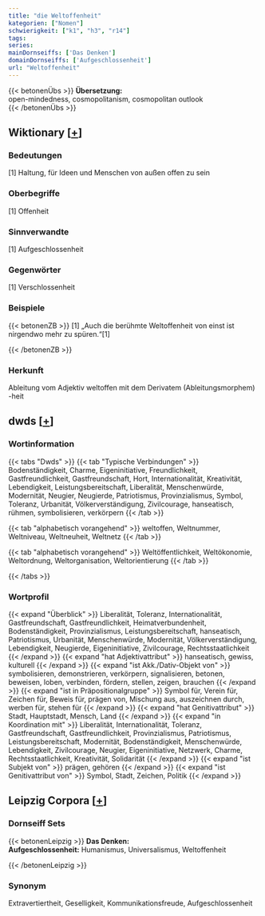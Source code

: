 ```yaml
---
title: "die Weltoffenheit"
kategorien: ["Nomen"]
schwierigkeit: ["k1", "h3", "r14"]
tags:
series:
mainDornseiffs: ['Das Denken']
domainDornseiffs: ['Aufgeschlossenheit']
url: "Weltoffenheit"
---
```


{{< betonenÜbs >}}
**Übersetzung:**  
open-mindedness, cosmopolitanism, cosmopolitan outlook  
{{< /betonenÜbs >}}

## Wiktionary [[+](https://de.wiktionary.org/wiki/Weltoffenheit)]

### Bedeutungen
[1] Haltung, für Ideen und Menschen von außen offen zu sein  

### Oberbegriffe
[1] Offenheit  

### Sinnverwandte
[1] Aufgeschlossenheit  

### Gegenwörter
[1] Verschlossenheit  

### Beispiele
{{< betonenZB >}}
[1] „Auch die berühmte Weltoffenheit von einst ist nirgendwo mehr zu spüren.“[1]  

{{< /betonenZB >}}
### Herkunft
Ableitung vom Adjektiv weltoffen mit dem Derivatem (Ableitungsmorphem) -heit  



## dwds [[+](https://www.dwds.de/wb/Weltoffenheit)]

### Wortinformation
{{< tabs "Dwds" >}}
{{< tab "Typische Verbindungen" >}}
Bodenständigkeit, Charme, Eigeninitiative, Freundlichkeit, Gastfreundlichkeit, Gastfreundschaft, Hort, Internationalität, Kreativität, Lebendigkeit, Leistungsbereitschaft, Liberalität, Menschenwürde, Modernität, Neugier, Neugierde, Patriotismus, Provinzialismus, Symbol, Toleranz, Urbanität, Völkerverständigung, Zivilcourage, hanseatisch, rühmen, symbolisieren, verkörpern
{{< /tab >}}

{{< tab "alphabetisch vorangehend" >}}
weltoffen, Weltnummer, Weltniveau, Weltneuheit, Weltnetz
{{< /tab >}}

{{< tab "alphabetisch vorangehend" >}}
Weltöffentlichkeit, Weltökonomie, Weltordnung, Weltorganisation, Weltorientierung
{{< /tab >}}

{{< /tabs >}}

### Wortprofil
{{< expand "Überblick" >}} Liberalität, Toleranz, Internationalität, Gastfreundschaft, Gastfreundlichkeit, Heimatverbundenheit, Bodenständigkeit, Provinzialismus, Leistungsbereitschaft, hanseatisch, Patriotismus, Urbanität, Menschenwürde, Modernität, Völkerverständigung, Lebendigkeit, Neugierde, Eigeninitiative, Zivilcourage, Rechtsstaatlichkeit {{< /expand >}}
{{< expand "hat Adjektivattribut" >}} hanseatisch, gewiss, kulturell {{< /expand >}}
{{< expand "ist Akk./Dativ-Objekt von" >}} symbolisieren, demonstrieren, verkörpern, signalisieren, betonen, beweisen, loben, verbinden, fördern, stellen, zeigen, brauchen {{< /expand >}}
{{< expand "ist in Präpositionalgruppe" >}} Symbol für, Verein für, Zeichen für, Beweis für, prägen von, Mischung aus, auszeichnen durch, werben für, stehen für {{< /expand >}}
{{< expand "hat Genitivattribut" >}} Stadt, Hauptstadt, Mensch, Land {{< /expand >}}
{{< expand "in Koordination mit" >}} Liberalität, Internationalität, Toleranz, Gastfreundschaft, Gastfreundlichkeit, Provinzialismus, Patriotismus, Leistungsbereitschaft, Modernität, Bodenständigkeit, Menschenwürde, Lebendigkeit, Zivilcourage, Neugier, Eigeninitiative, Netzwerk, Charme, Rechtsstaatlichkeit, Kreativität, Solidarität {{< /expand >}}
{{< expand "ist Subjekt von" >}} prägen, gehören {{< /expand >}}
{{< expand "ist Genitivattribut von" >}} Symbol, Stadt, Zeichen, Politik {{< /expand >}}

## Leipzig Corpora [[+](https://corpora.uni-leipzig.de/en/res?word=Weltoffenheit&corpusId=deu_newscrawl-public_2018)]

### Dornseiff Sets
{{< betonenLeipzig >}}
**Das Denken:**  
**Aufgeschlossenheit:** Humanismus, Universalismus, Weltoffenheit  

{{< /betonenLeipzig >}}

### Synonym
Extravertiertheit, Geselligkeit, Kommunikationsfreude, Aufgeschlossenheit

